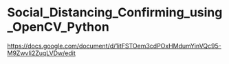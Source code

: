# Social_Distancing_Confirming_using_OpenCV_Python
https://docs.google.com/document/d/1itFSTOem3cdPOxHMdumYinVQc95-M9ZwvIi2ZuqLVDw/edit
